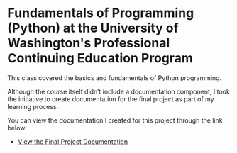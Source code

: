 # Fundamentals of Programming (Python) at the University of Washington's Professional Continuing Education Program

This class covered the basics and fundamentals of Python programming.

Although the course itself didn’t include a documentation component, I took the initiative to create documentation for the final project as part of my learning process.

You can view the documentation I created for this project through the link below:

* [View the Final Project Documentation](https://skym97.github.io/IntroToProg-Python-Final/)

